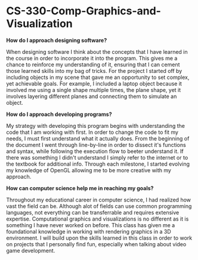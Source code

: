 # CS-330-Comp-Graphics-and-Visualization

**How do I approach designing software?**

  When designing software I think about the concepts that I have learned in the course in order to incorporate it into the program. This gives me a chance to reinforce my understanding of it, ensuring that I can cement those learned skills into my bag of tricks. For the project I started off by including objects in my scene that gave me an opportunity to set complex, yet achievable goals. For example, I included a laptop object because it involved me using a single shape multiple times, the plane shape, yet it involves layering different planes and connecting them to simulate an object.

**How do I approach developing programs?**

  My strategy with developing this program begins with understanding the code that I am working with first. In order to change the code to fit my needs, I must first understand what it actually does. From the beginning of the document I went through line-by-line in order to dissect it's functions and syntax, while following the execution flow to beeter understand it. If there was something I didn't understand I simply refer to the internet or to the textbook for additional info. Through each milestone, I started evolving my knowledge of OpenGL allowing me to be more creative with my approach. 

**How can computer science help me in reaching my goals?**

  Throughout my educational career in computer science, I had realized how vast the field can be. Although alot of fields can use common programming languages, not everything can be transferrable and requires extensive expertise. Computational graphics and visualizations is no different as it is something I have never worked on before. This class has given me a foundational knowledge in working with rendering graphics in a 3D environment. I will build upon the skills learned in this class in order to work on projects that I personally find fun, especially when talking about video game development.
